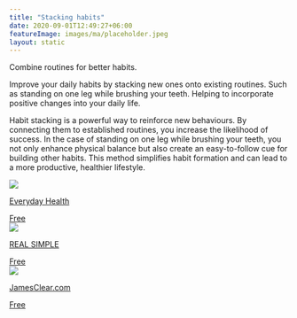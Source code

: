 ```yaml
---
title: "Stacking habits"
date: 2020-09-01T12:49:27+06:00
featureImage: images/ma/placeholder.jpeg
layout: static
---
```


Combine routines for better habits.

Improve your daily habits by stacking new ones onto existing routines. Such as standing on one leg while brushing your teeth. Helping to incorporate positive changes into your daily life.

Habit stacking is a powerful way to reinforce new behaviours. By connecting them to established routines, you increase the likelihood of success. In the case of standing on one leg while brushing your teeth, you not only enhance physical balance but also create an easy-to-follow cue for building other habits. This method simplifies habit formation and can lead to a more productive, healthier lifestyle.

<a class="ma-link" href="https://www.everydayhealth.com/emotional-health/habit-stacking-and-why-it-might-help-your-behavior-changes-stick/"><div class="ma-card ma-card-Health"><div class="ma-icon"><img src ="/images/Icon-check - health - opacity.svg"/></div><div class="ma-name"><p>Everyday Health</p></div><div class="ma-paid-text"><span>Free</span></div></div></a><a class="ma-link" href="https://www.realsimple.com/work-life/life-strategies/inspiration-motivation/habit-stacking"><div class="ma-card ma-card-Health"><div class="ma-icon"><img src ="/images/Icon-check - health - opacity.svg"/></div><div class="ma-name"><p>REAL SIMPLE</p></div><div class="ma-paid-text"><span>Free</span></div></div></a><a class="ma-link" href="https://jamesclear.com/habit-stacking#:~:text=When%20it%20comes%20to%20building,This%20is%20called%20habit%20stacking."><div class="ma-card ma-card-Health"><div class="ma-icon"><img src ="/images/Icon-check - health - opacity.svg"/></div><div class="ma-name"><p>JamesClear.com</p></div><div class="ma-paid-text"><span>Free</span></div></div></a>  

<br/><br/>






